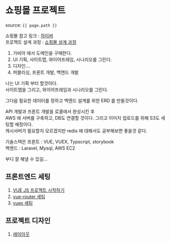 # 쇼핑몰 프로젝트

source: `{{ page.path }}`


쇼핑몰 참고 링크 : <a href="https://www.hiver.co.kr/">하이버</a>   
프로젝트 설계 과정 : <a href="https://brunch.co.kr/@zwang/68"> 쇼핑몰 설계 과정</a>   

1. 가비아 에서 도메인을 구매한다.   
2. UI 기획, 사이트맵, 와이어프레임, 시나리오를 그린다.   
3. 디자인....   
4. 퍼블리싱, 프론트 개발, 백엔드 개발   
   
나는 UI 기획 부터 할것이다.   
사이트맵을 그리고, 와이어프레임과 시나리오를 그린다.   

그다음 필요한 데이터를 정하고 백엔드 설계를 위한 ERD 를 만들것이다.   
   
API 개발과 프론트 개발을 로콜에서 완성시킨 후   
AWS 에 서버를 구축하고, DB도 연결할 것이다. 그리고 이미지 업로드를 위해 S3도 세팅할 예정이다.   
캐시서버가 필요할지 모르겠지만 redis 에 대해서도 공부해보면 좋을것 같다.
   
      
         
기술스택은
프론트 : VUE, VUEX, Typscript, storybook   
백엔드 : Laravel, Mysql, AWS EC2   

부디 잘 해낼 수 있길...

## 프론트엔드 세팅
1. <a href="./start-vue-project.html">VUE JS 프로젝트 시작하기</a>   
2. <a href="./start-vue-project.html#vue-router-세팅">vue-router 세팅</a>   
3. <a href="./start-vue-project.html#vuex-세팅">vuex 세팅</a>   
   
      
## 프로젝트 디자인
1. <a href="./make-mobile-layout.html">레이아웃</a>